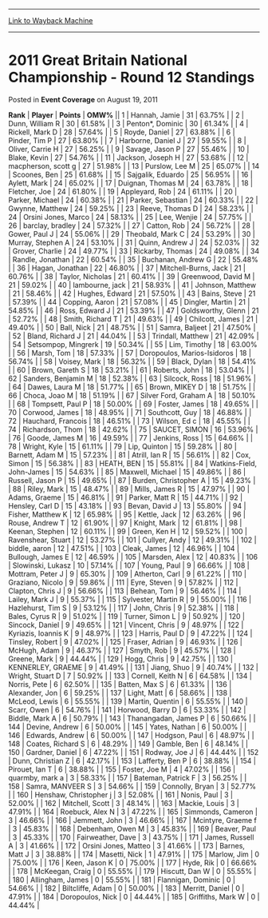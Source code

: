 
---
[Link to Wayback Machine](https://web.archive.org/web/20161018130209/http://magic.wizards.com/en/articles/archive/event-coverage/2011-great-britain-national-championship-round-12-standings-2011-08)

[_metadata_:description]:- "RankPlayerPointsOMW% 1 Hannah, Jamie 31 63.75% 2 Dunn, William R 30 61.58% 3 Penton*, Dominic 30 61.34% 4 Rickell, Mark D 28 57.64% 5 Royde, Daniel 27 63.88% 6 Pinder, Tim P 27 63.80%"
[_metadata_:generator]:- "Drupal 7 (http://drupal.org)"
[_metadata_:node]:- "436246"
[_metadata_:publish_date]:- "2011-08-19"
[_metadata_:source]:- "div-main-content"
[_metadata_:title]:- "2011 Great Britain National Championship - Round 12 Standings"
[_metadata_:wayback_capture_timestamp]:- "2016-10-18 13:02:09"
[_metadata_:wayback_raw_url]:- "https://web.archive.org/web/20161018130209id_/http://magic.wizards.com/en/articles/archive/event-coverage/2011-great-britain-national-championship-round-12-standings-2011-08"
[_metadata_:wayback_url]:- "http://magic.wizards.com/en/articles/archive/event-coverage/2011-great-britain-national-championship-round-12-standings-2011-08"
---


2011 Great Britain National Championship - Round 12 Standings
=============================================================



 Posted in **Event Coverage**
 on August 19, 2011 












 **Rank** | **Player** | **Points** | **OMW%** ||  1  | Hannah, Jamie |  31 |  63.75% |
|  2  | Dunn, William R |  30 |  61.58% |
|  3  | Penton\*, Dominic |  30 |  61.34% |
|  4  | Rickell, Mark D |  28 |  57.64% |
|  5  | Royde, Daniel |  27 |  63.88% |
|  6  | Pinder, Tim P |  27 |  63.80% |
|  7  | Harborne, Daniel J |  27 |  59.55% |
|  8  | Oliver, Carrie H |  27 |  56.25% |
|  9  | Savage, Jason P |  27 |  55.46% |
|  10  | Blake, Kevin |  27 |  54.76% |
|  11  | Jackson, Joseph H |  27 |  53.68% |
|  12  | macpherson, scott g |  27 |  51.98% |
|  13  | Purslow, Lee M |  25 |  65.07% |
|  14  | Scoones, Ben |  25 |  61.68% |
|  15  | Sajgalik, Eduardo |  25 |  56.95% |
|  16  | Aylett, Mark |  24 |  65.02% |
|  17  | Duignan, Thomas M |  24 |  63.78% |
|  18  | Fletcher, Joe |  24 |  61.80% |
|  19  | Appleyard, Rob |  24 |  61.11% |
|  20  | Parker, Michael |  24 |  60.38% |
|  21  | Parker, Sebastian |  24 |  60.33% |
|  22  | Gwynne, Matthew |  24 |  59.25% |
|  23  | Reeve, Thomas D |  24 |  58.23% |
|  24  | Orsini Jones, Marco |  24 |  58.13% |
|  25  | Lee, Wenjie |  24 |  57.75% |
|  26  | barclay, bradley |  24 |  57.32% |
|  27  | Catton, Rob |  24 |  56.72% |
|  28  | Gower, Paul J |  24 |  55.06% |
|  29  | Theobald, Mark C |  24 |  53.29% |
|  30  | Murray, Stephen A |  24 |  53.10% |
|  31  | Quinn, Andrew J |  24 |  52.03% |
|  32  | Grover, Charlie |  24 |  49.77% |
|  33  | Rickarby, Thomas |  24 |  49.08% |
|  34  | Randle, Jonathan |  22 |  60.54% |
|  35  | Buchanan, Andrew G |  22 |  55.48% |
|  36  | Hagan, Jonathan |  22 |  46.80% |
|  37  | Mitchell-Burns, Jack |  21 |  60.76% |
|  38  | Taylor, Nicholas |  21 |  60.41% |
|  39  | Greenwood, David M |  21 |  59.02% |
|  40  | lambourne, jack |  21 |  58.93% |
|  41  | Johnson, Matthew |  21 |  58.46% |
|  42  | Hughes, Edward |  21 |  57.50% |
|  43  | Bains, Steve |  21 |  57.39% |
|  44  | Copping, Aaron |  21 |  57.08% |
|  45  | Dingler, Martin |  21 |  54.85% |
|  46  | Ross, Edward J |  21 |  53.39% |
|  47  | Goldsworthy, Glenn |  21 |  52.72% |
|  48  | Smith, Richard T |  21 |  49.63% |
|  49  | Chilcott, James |  21 |  49.40% |
|  50  | Ball, Nick |  21 |  48.75% |
|  51  | Samra, Baljeet |  21 |  47.50% |
|  52  | Bland, Richard J |  21 |  44.04% |
|  53  | Trindall, Matthew |  21 |  42.09% |
|  54  | Setsompop, Mingrerk |  19 |  50.34% |
|  55  | Lim, Timothy |  18 |  63.00% |
|  56  | Marsh, Tom |  18 |  57.33% |
|  57  | Doropoulos, Marios-Isidoros |  18 |  56.74% |
|  58  | Voisey, Mark |  18 |  56.32% |
|  59  | Black, Dylan |  18 |  54.41% |
|  60  | Brown, Gareth S |  18 |  53.21% |
|  61  | Roberts, John |  18 |  53.04% |
|  62  | Sanders, Benjamin M |  18 |  52.38% |
|  63  | Silcock, Ross |  18 |  51.96% |
|  64  | Dawes, Laura M |  18 |  51.77% |
|  65  | Brown, MIKEY D |  18 |  51.75% |
|  66  | Choca, Joao M |  18 |  51.19% |
|  67  | Silver Ford, Graham A |  18 |  50.10% |
|  68  | Tompsett, Paul P |  18 |  50.00% |
|  69  | Foster, James |  18 |  49.65% |
|  70  | Corwood, James |  18 |  48.95% |
|  71  | Southcott, Guy |  18 |  46.88% |
|  72  | Hauchard, Francois |  18 |  46.51% |
|  73  | Wilson, Ed c |  18 |  45.55% |
|  74  | Richardson, Thom |  18 |  42.62% |
|  75  | SAUCET, SIMON |  16 |  53.96% |
|  76  | Goode, James M |  16 |  49.59% |
|  77  | Jenkins, Ross |  15 |  64.66% |
|  78  | Wright, Kyle |  15 |  61.11% |
|  79  | Lip, Quinton |  15 |  59.28% |
|  80  | Barnett, Adam M |  15 |  57.23% |
|  81  | Atrill, Ian R |  15 |  56.61% |
|  82  | Cox, Simon |  15 |  56.38% |
|  83  | HEATH, BEN |  15 |  55.81% |
|  84  | Watkins-Field, John-James |  15 |  54.63% |
|  85  | Maxwell, Michael |  15 |  49.86% |
|  86  | Russell, Jason P |  15 |  49.65% |
|  87  | Burden, Christopher A |  15 |  49.23% |
|  88  | Riley, Mark |  15 |  48.47% |
|  89  | Mills, James R |  15 |  47.97% |
|  90  | Adams, Graeme |  15 |  46.81% |
|  91  | Parker, Matt R |  15 |  44.71% |
|  92  | Hensley, Carl D |  15 |  43.18% |
|  93  | Bevan, David J |  13 |  55.80% |
|  94  | Fisher, Matthew K |  12 |  65.98% |
|  95  | Kettle, Jack |  12 |  63.26% |
|  96  | Rouse, Andrew T |  12 |  61.90% |
|  97  | Knight, Mark |  12 |  61.81% |
|  98  | Keenan, Stephen |  12 |  60.11% |
|  99  | Green, Ken H |  12 |  59.52% |
|  100  | Ravenshear, Stuart |  12 |  53.27% |
|  101  | Cullyer, Andy |  12 |  49.31% |
|  102  | biddle, aaron |  12 |  47.51% |
|  103  | Cleak, James |  12 |  46.96% |
|  104  | Bullough, James E |  12 |  46.59% |
|  105  | Marsden, Alex |  12 |  40.83% |
|  106  | Slowinski, Lukasz |  10 |  57.14% |
|  107  | Young, Paul |  9 |  66.66% |
|  108  | Mottram, Peter J |  9 |  65.30% |
|  109  | Atherton, Carl |  9 |  61.22% |
|  110  | Graziano, Nicolo |  9 |  59.86% |
|  111  | Eyre, Steven |  9 |  57.82% |
|  112  | Clapton, Chris J |  9 |  56.66% |
|  113  | Behean, Tom |  9 |  56.46% |
|  114  | Lailey, Mark J |  9 |  55.37% |
|  115  | Sylvester, Martin R |  9 |  55.00% |
|  116  | Hazlehurst, Tim S |  9 |  53.12% |
|  117  | John, Chris |  9 |  52.38% |
|  118  | Bales, Cyrus R |  9 |  51.02% |
|  119  | Turner, Simon L |  9 |  50.92% |
|  120  | Sincock, Daniel |  9 |  49.65% |
|  121  | Vincent, Chris |  9 |  48.97% |
|  122  | Kyriazis, Ioannis K |  9 |  48.97% |
|  123  | Harris, Paul D |  9 |  47.22% |
|  124  | Tinsley, Robert |  9 |  47.02% |
|  125  | Fraser, Adrian |  9 |  46.93% |
|  126  | McHugh, Adam |  9 |  46.37% |
|  127  | Smyth, Rob |  9 |  45.57% |
|  128  | Greene, Mark |  9 |  44.44% |
|  129  | Hogg, Chris |  9 |  42.75% |
|  130  | KENNERLEY, GRAEME |  9 |  41.49% |
|  131  | Jiang, Shuo |  9 |  40.74% |
|  132  | Wright, Stuart D |  7 |  50.92% |
|  133  | Cornell, Keith N |  6 |  64.58% |
|  134  | Norris, Pete |  6 |  62.50% |
|  135  | Batten, Max S |  6 |  61.33% |
|  136  | Alexander, Jon |  6 |  59.25% |
|  137  | Light, Matt |  6 |  58.66% |
|  138  | McLeod, Lewis |  6 |  55.55% |
|  139  | Martin, Quentin |  6 |  55.55% |
|  140  | Scarr, Owen |  6 |  54.76% |
|  141  | Horwood, Barry D |  6 |  53.33% |
|  142  | Biddle, Mark A |  6 |  50.79% |
|  143  | Thanangadan, James P |  6 |  50.66% |
|  144  | Devine, Andrew |  6 |  50.00% |
|  145  | Yates, Nathan |  6 |  50.00% |
|  146  | Edwards, Andrew |  6 |  50.00% |
|  147  | Hodgson, Paul |  6 |  48.97% |
|  148  | Coates, Richard S |  6 |  48.29% |
|  149  | Gamble, Ben |  6 |  48.14% |
|  150  | Gardner, Daniel |  6 |  47.22% |
|  151  | Rodway, Joe J |  6 |  44.44% |
|  152  | Dunn, Christian Z |  6 |  42.17% |
|  153  | Lafferty, Ben P |  6 |  38.88% |
|  154  | Pirouet, Ian T |  6 |  38.88% |
|  155  | Foster, Joe M |  4 |  47.02% |
|  156  | quarmby, mark a |  3 |  58.33% |
|  157  | Bateman, Patrick F |  3 |  56.25% |
|  158  | Samra, MANVEER S |  3 |  54.66% |
|  159  | Connolly, Bryan |  3 |  52.77% |
|  160  | Henshaw, Christopher j |  3 |  52.08% |
|  161  | Nonis, Paul |  3 |  52.00% |
|  162  | Mitchell, Scott |  3 |  48.14% |
|  163  | Mackie, Louis |  3 |  47.91% |
|  164  | Roebuck, Alex N |  3 |  47.22% |
|  165  | Simmonds, Cameron |  3 |  46.66% |
|  166  | Jemmett, John |  3 |  46.66% |
|  167  | Mcintyre, Graeme f |  3 |  45.83% |
|  168  | Debenham, Owen M |  3 |  45.83% |
|  169  | Beaver, Paul |  3 |  45.33% |
|  170  | Fairweather, Dave |  3 |  43.75% |
|  171  | James, Russell A |  3 |  41.66% |
|  172  | Orsini Jones, Matteo |  3 |  41.66% |
|  173  | Barnes, Matt J |  3 |  38.88% |
|  174  | Masetti, Nick |  1 |  47.91% |
|  175  | Marlow, Jim |  0 |  75.00% |
|  176  | Keen, Jason K |  0 |  75.00% |
|  177  | Hyde, Rik |  0 |  66.66% |
|  178  | McKeegan, Craig |  0 |  55.55% |
|  179  | Hiscutt, Dan W |  0 |  55.55% |
|  180  | Allingham, James |  0 |  55.55% |
|  181  | Flannigan, Dominic |  0 |  54.66% |
|  182  | Biltcliffe, Adam |  0 |  50.00% |
|  183  | Merritt, Daniel |  0 |  47.91% |
|  184  | Doropoulos, Nick |  0 |  44.44% |
|  185  | Griffiths, Mark W |  0 |  44.44% |








